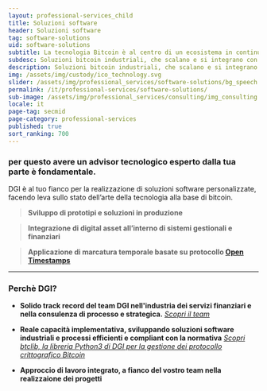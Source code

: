 ```yaml
---
layout: professional-services_child
title: Soluzioni software
header: Soluzioni software
tag: software-solutions
uid: software-solutions
subtitle: La tecnologia Bitcoin è al centro di un ecosistema in continua evoluzione
subdesc: Soluzioni bitcoin industriali, che scalano e si integrano con i tuoi sistemi
description: Soluzioni bitcoin industriali, che scalano e si integrano con i tuoi sistemi
img: /assets/img/custody/ico_technology.svg
slider: /assets/img/professional_services/software-solutions/bg_speech.jpg
permalink: /it/professional-services/software-solutions/
sub-image: /assets/img/professional_services/consulting/img_consulting.jpg
locale: it
page-tag: secmid
page-category: professional-services
published: true
sort_ranking: 700
---
```


### per questo avere un advisor tecnologico esperto dalla tua parte è fondamentale.

DGI è al tuo fianco per la realizzazione di soluzioni software personalizzate, facendo leva sullo stato dell’arte della tecnologia alla base di bitcoin.

> **Sviluppo di prototipi e soluzioni in produzione**

> **Integrazione di digital asset all’interno di sistemi gestionali e finanziari**

> **Applicazione di marcatura temporale basate su protocollo [Open Timestamps](https://checksig-inside.github.io/dgi/it/r-d/ots)**

***

### Perchè DGI?

- **Solido track record del team DGI nell'industria dei servizi finanziari e nella consulenza di processo e strategica.**
*[Scopri il team](https://checksig-inside.github.io/it/about-dgi/team/)*  

- **Reale capacità implementativa, sviluppando soluzioni software industriali e processi efficienti e compliant con la normativa** 
*[Scopri btclib, la libreria Python3 di DGI per la gestione dei protocollo crittografico Bitcoin](https://checksig-inside.github.io/it/about-dgi/team/)*  

- **Approccio di lavoro integrato, a fianco del vostro team nella realizzaione dei progetti**
